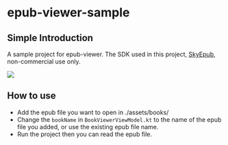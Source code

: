 # epub-viewer-sample

## Simple Introduction

A sample project for epub-viewer.
The SDK used in this project, [SkyEpub](https://skyepub.net/documents/), non-commercial use only.

![](https://github.com/bingningO/epub-viewer-sample/blob/main/app/src/main/assets/photos/screenshot.gif)

## How to use

* Add the epub file you want to open in ./assets/books/
* Change the `bookName` in `BookViewerViewModel.kt` to the name of the epub file you added, or use
  the existing epub file name.
* Run the project then you can read the epub file.